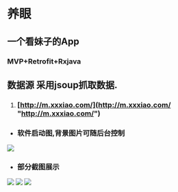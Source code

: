 # 养眼
## 一个看妹子的App
### MVP+Retrofit+Rxjava
## 数据源 采用jsoup抓取数据.
1. ### [http://m.xxxiao.com/](http://m.xxxiao.com/ "http://m.xxxiao.com/") 
- ### 软件启动图,背景图片可随后台控制
![](https://github.com/miaoMiaoDaShi/Yangyan/blob/master/screenshot/Screenshot_2017-03-18-10-30-14.png)
- ### 部分截图展示
![](https://github.com/miaoMiaoDaShi/Yangyan/blob/master/screenshot/Screenshot_2017-03-18-10-31-18.png)
![](https://github.com/miaoMiaoDaShi/Yangyan/blob/master/screenshot/Screenshot_2017-03-18-10-39-14.png)
![](https://github.com/miaoMiaoDaShi/Yangyan/blob/master/screenshot/Screenshot_2017-03-18-10-39-28.png)
